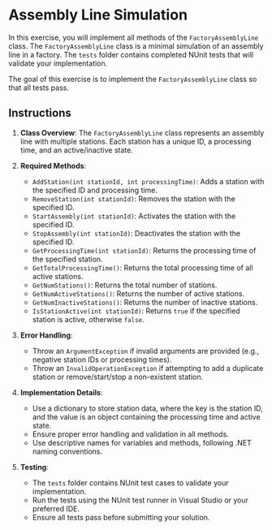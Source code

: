 # Assembly Line Simulation

In this exercise, you will implement all methods of the `FactoryAssemblyLine` class. The `FactoryAssemblyLine` class is a minimal simulation of an assembly line in a factory. The `tests` folder contains completed NUnit tests that will validate your implementation.

The goal of this exercise is to implement the `FactoryAssemblyLine` class so that all tests pass.

## Instructions

1. **Class Overview**: The `FactoryAssemblyLine` class represents an assembly line with multiple stations. Each station has a unique ID, a processing time, and an active/inactive state.

2. **Required Methods**:
   - `AddStation(int stationId, int processingTime)`: Adds a station with the specified ID and processing time.
   - `RemoveStation(int stationId)`: Removes the station with the specified ID.
   - `StartAssembly(int stationId)`: Activates the station with the specified ID.
   - `StopAssembly(int stationId)`: Deactivates the station with the specified ID.
   - `GetProcessingTime(int stationId)`: Returns the processing time of the specified station.
   - `GetTotalProcessingTime()`: Returns the total processing time of all active stations.
   - `GetNumStations()`: Returns the total number of stations.
   - `GetNumActiveStations()`: Returns the number of active stations.
   - `GetNumInactiveStations()`: Returns the number of inactive stations.
   - `IsStationActive(int stationId)`: Returns `true` if the specified station is active, otherwise `false`.

3. **Error Handling**:
   - Throw an `ArgumentException` if invalid arguments are provided (e.g., negative station IDs or processing times).
   - Throw an `InvalidOperationException` if attempting to add a duplicate station or remove/start/stop a non-existent station.

4. **Implementation Details**:
   - Use a dictionary to store station data, where the key is the station ID, and the value is an object containing the processing time and active state.
   - Ensure proper error handling and validation in all methods.
   - Use descriptive names for variables and methods, following .NET naming conventions.

5. **Testing**:
   - The `tests` folder contains NUnit test cases to validate your implementation.
   - Run the tests using the NUnit test runner in Visual Studio or your preferred IDE.
   - Ensure all tests pass before submitting your solution.



